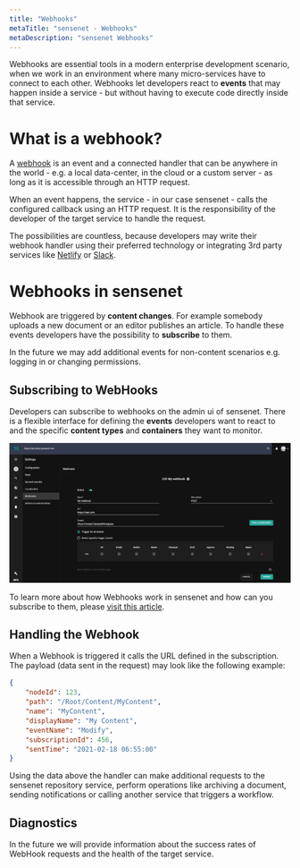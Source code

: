 ```yaml
---
title: "Webhooks"
metaTitle: "sensenet - Webhooks"
metaDescription: "sensenet Webhooks"
---
```


Webhooks are essential tools in a modern enterprise development scenario, when we work in an environment where many micro-services have to connect to each other. Webhooks let developers react to **events** that may happen inside a service - but without having to execute code directly inside that service.

# What is a webhook?
A [webhook](https://en.wikipedia.org/wiki/Webhook) is an event and a connected handler that can be anywhere in the world - e.g. a local data-center, in the cloud or a custom server - as long as it is accessible through an HTTP request.

When an event happens, the service - in our case sensenet - calls the configured callback using an HTTP request. It is the responsibility of the developer of the target service to handle the request.

The possibilities are countless, because developers may write their webhook handler using their preferred technology or integrating 3rd party services like [Netlify](https://www.netlify.com) or [Slack](https://slack.com/intl/en-hu).

# Webhooks in sensenet
Webhook are triggered by **content changes**. For example somebody uploads a new document or an editor publishes an article. To handle these events developers have the possibility to **subscribe** to them.

<note severity="info">In the future we may add additional events for non-content scenarios e.g. logging in or changing permissions.</note>

## Subscribing to WebHooks
Developers can subscribe to webhooks on the admin ui of sensenet. There is a flexible interface for defining the **events** developers want to react to and the specific **content types** and **containers** they want to monitor.

![Webhook subscription](img/webhook_edit.png)

To learn more about how Webhooks work in sensenet and how can you subscribe to them, please [visit this article](/tutorials/webhooks).

## Handling the Webhook
When a Webhook is triggered it calls the URL defined in the subscription. The payload (data sent in the request) may look like the following example:

```json
{
    "nodeId": 123,
    "path": "/Root/Content/MyContent",
    "name": "MyContent",
    "displayName": "My Content",
    "eventName": "Modify",
    "subscriptionId": 456,
    "sentTime": "2021-02-18 06:55:00"
}
```

Using the data above the handler can make additional requests to the sensenet repository service, perform operations like archiving a document, sending notifications or calling another service that triggers a workflow.

## Diagnostics
In the future we will provide information about the success rates of WebHook requests and the health of the target service.
